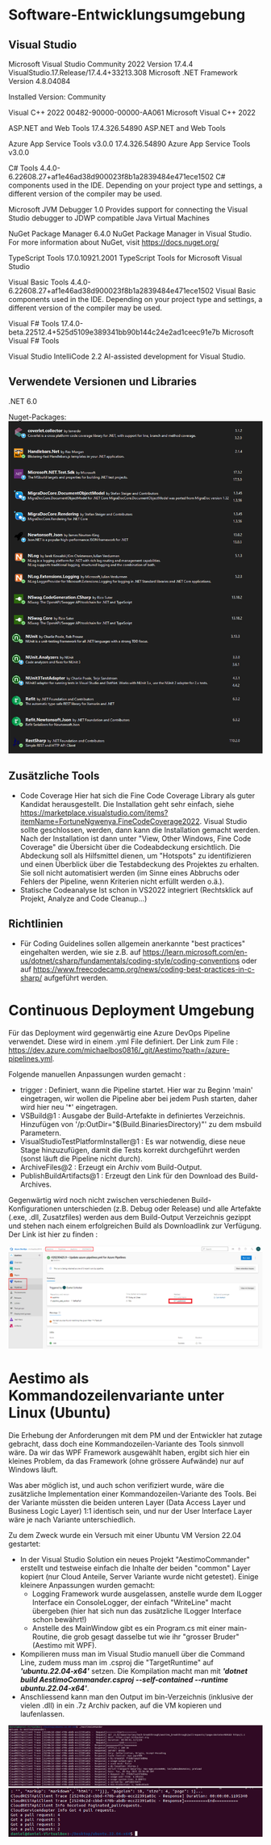 # Software-Entwicklungsumgebung

## Visual Studio

Microsoft Visual Studio Community 2022
Version 17.4.4
VisualStudio.17.Release/17.4.4+33213.308
Microsoft .NET Framework
Version 4.8.04084

Installed Version: Community

Visual C++ 2022   00482-90000-00000-AA061
Microsoft Visual C++ 2022

ASP.NET and Web Tools   17.4.326.54890
ASP.NET and Web Tools

Azure App Service Tools v3.0.0   17.4.326.54890
Azure App Service Tools v3.0.0

C# Tools   4.4.0-6.22608.27+af1e46ad38d900023f8b1a2839484e471ece1502
C# components used in the IDE. Depending on your project type and settings, a different version of the compiler may be used.

Microsoft JVM Debugger   1.0
Provides support for connecting the Visual Studio debugger to JDWP compatible Java Virtual Machines

NuGet Package Manager   6.4.0
NuGet Package Manager in Visual Studio. For more information about NuGet, visit https://docs.nuget.org/

TypeScript Tools   17.0.10921.2001
TypeScript Tools for Microsoft Visual Studio

Visual Basic Tools   4.4.0-6.22608.27+af1e46ad38d900023f8b1a2839484e471ece1502
Visual Basic components used in the IDE. Depending on your project type and settings, a different version of the compiler may be used.

Visual F# Tools   17.4.0-beta.22512.4+525d5109e389341bb90b144c24e2ad1ceec91e7b
Microsoft Visual F# Tools

Visual Studio IntelliCode   2.2
AI-assisted development for Visual Studio.

## Verwendete Versionen und Libraries

.NET 6.0

Nuget-Packages:
![image.png](/.attachments/image-ad7ba24f-1002-4bf2-aaca-abad9d97e392.png)

## Zusätzliche Tools
- Code Coverage
Hier hat sich die Fine Code Coverage Library als guter Kandidat herausgestellt. Die Installation geht sehr einfach, siehe https://marketplace.visualstudio.com/items?itemName=FortuneNgwenya.FineCodeCoverage2022. Visual Studio sollte geschlossen, werden, dann kann die Installation gemacht werden. Nach der Installation ist dann unter "View, Other Windows, Fine Code Coverage" die Übersicht über die Codeabdeckung ersichtlich. Die Abdeckung soll als Hilfsmittel dienen, um "Hotspots" zu identifizieren und einen Überblick über die Testabdeckung des Projektes zu erhalten. Sie soll nicht automatisiert werden (im Sinne eines Abbruchs oder Fehlers der Pipeline, wenn Kriterien nicht erfüllt werden o.ä.).
- Statische Codeanalyse
Ist schon in VS2022 integriert (Rechtsklick auf Projekt, Analyze and Code Cleanup...)

## Richtlinien
- Für Coding Guidelines sollen allgemein anerkannte "best practices" eingehalten werden, wie sie z.B. auf https://learn.microsoft.com/en-us/dotnet/csharp/fundamentals/coding-style/coding-conventions oder auf https://www.freecodecamp.org/news/coding-best-practices-in-c-sharp/ aufgeführt werden.


# Continuous Deployment Umgebung
Für das Deployment wird gegenwärtig eine Azure DevOps Pipeline verwendet. Diese wird in einem .yml File definiert. Der Link zum File : https://dev.azure.com/michaelbos0816/_git/Aestimo?path=/azure-pipelines.yml.

Folgende manuellen Anpassungen wurden gemacht :
- trigger : Definiert, wann die Pipeline startet. Hier war zu Beginn 'main' eingetragen, wir wollen die Pipeline aber bei jedem Push starten, daher wird hier neu '*' eingetragen.
- VSBuild@1 : Ausgabe der Build-Artefakte in definiertes Verzeichnis. Hinzufügen von '/p:OutDir="$(Build.BinariesDirectory)"' zu dem msbuild Parametern.
- VisualStudioTestPlatformInstaller@1 : Es war notwendig, diese neue Stage hinzuzufügen, damit die Tests korrekt durchgeführt werden (sonst läuft die Pipeline nicht durch).
- ArchiveFiles@2 : Erzeugt ein Archiv vom Build-Output.
- PublishBuildArtifacts@1 : Erzeugt den Link für den Download des Build-Archives.

Gegenwärtig wird noch nicht zwischen verschiedenen Build-Konfigurationen unterschieden (z.B. Debug oder Release) und alle Artefakte (.exe, .dll, Zusatzfiles) werden aus dem Build-Output Verzeichnis gezippt und stehen nach einem erfolgreichen Build als Downloadlink zur Verfügung. Der Link ist hier zu finden :

![image.png](/.attachments/image-4eb40f3b-ab2a-4094-95fa-6b1b810c1535.png)

# Aestimo als Kommandozeilenvariante unter Linux (Ubuntu)

Die Erhebung der Anforderungen mit dem PM und der Entwickler hat zutage gebracht, dass doch eine Kommandozeilen-Variante des Tools sinnvoll wäre. Da wir das WPF Framework ausgewählt haben, ergibt sich hier ein kleines Problem, da das Framework (ohne grössere Aufwände) nur auf Windows läuft.

Was aber möglich ist, und auch schon verifiziert wurde, wäre die zusätzliche Implementation einer Kommandozeilen-Variante des Tools. Bei der Variante müssten die beiden unteren Layer (Data Access Layer und Business Logic Layer) 1:1 identisch sein, und nur der User Interface Layer wäre je nach Variante unterschiedlich.

Zu dem Zweck wurde ein Versuch mit einer Ubuntu VM Version 22.04 gestartet:
- In der Visual Studio Solution ein neues Projekt "AestimoCommander" erstellt und testweise einfach die Inhalte der beiden "common" Layer kopiert (nur Cloud Anteile, Server Variante wurde nicht getestet). Einige kleinere Anpassungen wurden gemacht:
  - Logging Framework wurde ausgelassen, anstelle wurde dem ILogger Interface ein ConsoleLogger, der einfach "WriteLine" macht übergeben (hier hat sich nun das zusätzliche ILogger Interface schon bewährt!)
  - Anstelle des MainWindow gibt es ein Program.cs mit einer main-Routine, die grob gesagt dasselbe tut wie ihr "grosser Bruder" (Aestimo mit WPF).
- Kompilieren muss man im Visual Studio manuell über die Command Line, zudem muss man im .csproj die "TargetRuntime" auf **_'<RuntimeIdentifiers>ubuntu.22.04-x64</RuntimeIdentifiers>'_** setzen. Die Kompilation macht man mit **_'dotnet build AestimoCommander.csproj --self-contained --runtime ubuntu.22.04-x64'_**. 
- Anschliessend kann man den Output im bin-Verzeichnis (inklusive der vielen .dll) in ein .7z Archiv packen, auf die VM kopieren und laufenlassen.

![image.png](/.attachments/image-afc154e5-db40-49f2-97af-b57659f15173.png)
![image.png](/.attachments/image-27afe4f9-791a-45dc-9656-6b8c8a2d131c.png)
